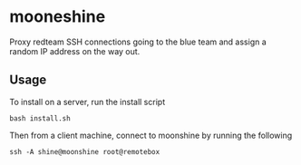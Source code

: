 # mooneshine
Proxy redteam SSH connections going to the blue team and assign a random IP address on the way out.

## Usage
To install on a server, run the install script
```
bash install.sh
```

Then from a client machine, connect to moonshine by running the following
```
ssh -A shine@moonshine root@remotebox
```
